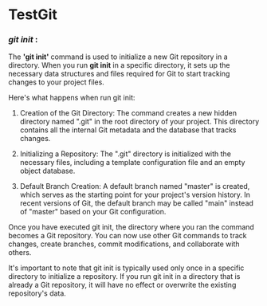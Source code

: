 # TestGit

### *git init* :
The **'git init'** command is used to initialize a new Git repository in a directory. When you run **git init** in a specific directory, it sets up the necessary data structures and files required for Git to start tracking changes to your project files.

Here's what happens when run git init:

1.  Creation of the Git Directory: The command creates a new hidden directory named ".git" in the root directory of your project. This directory contains all the internal Git metadata and the database that tracks changes.

2.  Initializing a Repository: The ".git" directory is initialized with the necessary files, including a template configuration file and an empty object database.

3.  Default Branch Creation: A default branch named "master" is created, which serves as the starting point for your project's version history. In recent versions of Git, the default branch may be called "main" instead of "master" based on your Git configuration.

Once you have executed git init, the directory where you ran the command becomes a Git repository. You can now use other Git commands to track changes, create branches, commit modifications, and collaborate with others.

It's important to note that git init is typically used only once in a specific directory to initialize a repository. If you run git init in a directory that is already a Git repository, it will have no effect or overwrite the existing repository's data.
